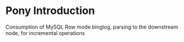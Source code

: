 # Pony Introduction

Consumption of MySQL Row mode binglog, parsing to the downstream node, for incremental operations
